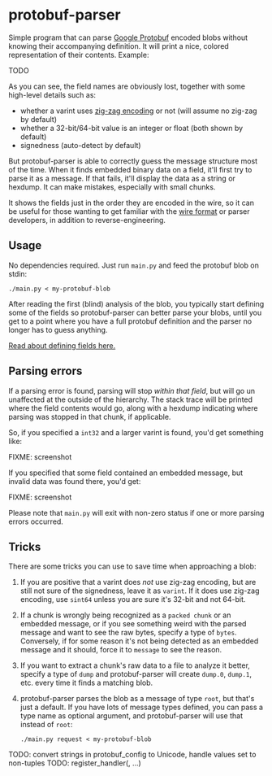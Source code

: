 # protobuf-parser

Simple program that can parse [Google Protobuf][] encoded blobs
without knowing their accompanying definition. It will print a
nice, colored representation of their contents. Example:

TODO

As you can see, the field names are obviously lost, together with
some high-level details such as:

 - whether a varint uses [zig-zag encoding][] or not (will assume no zig-zag by default)
 - whether a 32-bit/64-bit value is an integer or float (both shown by default)
 - signedness (auto-detect by default)

But protobuf-parser is able to correctly guess the message structure
most of the time. When it finds embedded binary data on a field, it'll
first try to parse it as a message. If that fails, it'll display the data
as a string or hexdump. It can make mistakes, especially with small chunks.

It shows the fields just in the order they are encoded in the
wire, so it can be useful for those wanting to get familiar with
the [wire format][] or parser developers, in addition to reverse-engineering.

## Usage

No dependencies required. Just run `main.py` and feed the protobuf blob
on stdin:

    ./main.py < my-protobuf-blob

After reading the first (blind) analysis of the blob, you typically start defining
some of the fields so protobuf-parser can better parse your blobs, until you get
to a point where you have a full protobuf definition and the parser no longer has
to guess anything.

[Read about defining fields here.](https://github.com/jmendeth/protobuf-parser/blob/master/CONFIG.md)

## Parsing errors

If a parsing error is found, parsing will stop *within that field*, but
will go un unaffected at the outside of the hierarchy. The stack trace will
be printed where the field contents would go, along with a hexdump indicating where
parsing was stopped in that chunk, if applicable.

So, if you specified a `int32` and a larger varint is found, you'd get something like:

FIXME: screenshot

If you specified that some field contained an embedded message, but invalid data was
found there, you'd get:

FIXME: screenshot

Please note that `main.py` will exit with non-zero status if one or more parsing
errors occurred.

## Tricks

There are some tricks you can use to save time when approaching a blob:

 1. If you are positive that a varint does *not* use zig-zag encoding, but are still
    not sure of the signedness, leave it as `varint`. If it does use zig-zag encoding,
    use `sint64` unless you are sure it's 32-bit and not 64-bit.

 2. If a chunk is wrongly being recognized as a `packed chunk` or an embedded message,
    or if you see something weird with the parsed message and want to see the raw bytes,
    specify a type of `bytes`. Conversely, if for some reason it's not being detected
    as an embedded message and it should, force it to `message` to see the reason.

 3. If you want to extract a chunk's raw data to a file to analyze it better, specify a
    type of `dump` and protobuf-parser will create `dump.0`, `dump.1`,
    etc. every time it finds a matching blob.

 4. protobuf-parser parses the blob as a message of type `root`, but that's just a
    default. If you have lots of message types defined, you can pass a type name as
    optional argument, and protobuf-parser will use that instead of `root`:
    
        ./main.py request < my-protobuf-blob



[Google Protobuf]: https://developers.google.com/protocol-buffers
[Wire format]: https://developers.google.com/protocol-buffers/docs/encoding
[Zig-zag encoding]: https://developers.google.com/protocol-buffers/docs/encoding#signed-integers

TODO: convert strings in protobuf_config to Unicode, handle values set to non-tuples
TODO: register_handler(<handler>, <type>...)
